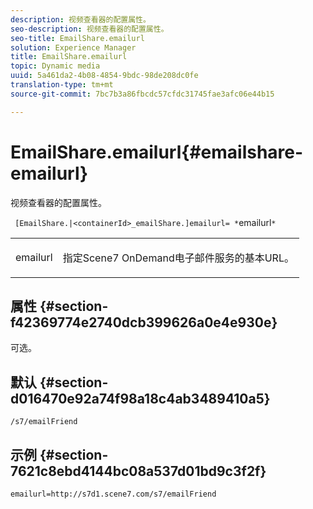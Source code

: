 ```yaml
---
description: 视频查看器的配置属性。
seo-description: 视频查看器的配置属性。
seo-title: EmailShare.emailurl
solution: Experience Manager
title: EmailShare.emailurl
topic: Dynamic media
uuid: 5a461da2-4b08-4854-9bdc-98de208dc0fe
translation-type: tm+mt
source-git-commit: 7bc7b3a86fbcdc57cfdc31745fae3afc06e44b15

---
```



# EmailShare.emailurl{#emailshare-emailurl}

视频查看器的配置属性。

` [EmailShare.|<containerId>_emailShare.]emailurl= *`emailurl`*`

<table id="table_C616483932C2482CA9794DDD7313FD7C"> 
 <tbody> 
  <tr> 
   <td colname="col1"> <p> <span class="codeph"><span class="varname"> emailurl</span></span> </p> </td> 
   <td colname="col2"> <p> 指定Scene7 OnDemand电子邮件服务的基本URL。 </p> </td> 
  </tr> 
 </tbody> 
</table>

## 属性 {#section-f42369774e2740dcb399626a0e4e930e}

可选。

## 默认 {#section-d016470e92a74f98a18c4ab3489410a5}

`/s7/emailFriend`

## 示例 {#section-7621c8ebd4144bc08a537d01bd9c3f2f}

```
emailurl=http://s7d1.scene7.com/s7/emailFriend
```

